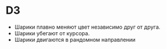D3
===

  - Шарики плавно меняют цвет независимо друг от друга.
  - Шарики убегают от курсора.
  - Шарики двигаются в рандомном направлении
